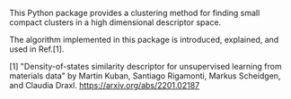This Python package provides a clustering method for finding small compact clusters in a high dimensional descriptor space.

The algorithm implemented in this package is introduced, explained, and used in Ref.[1].

[1] "Density-of-states similarity descriptor for unsupervised learning from materials data" by Martin Kuban, Santiago Rigamonti, Markus Scheidgen, and Claudia Draxl. https://arxiv.org/abs/2201.02187
